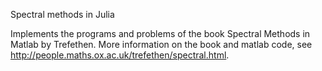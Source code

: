 Spectral methods in Julia

Implements the programs and problems of the book Spectral Methods in Matlab 
by Trefethen. More information on the book and matlab code, see 
<http://people.maths.ox.ac.uk/trefethen/spectral.html>.


